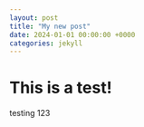 ```yaml
---
layout: post
title: "My new post"
date: 2024-01-01 00:00:00 +0000
categories: jekyll
---
```


# This is a test!

testing 123